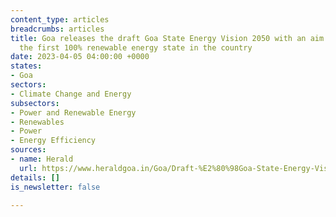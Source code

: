 ```yaml
---
content_type: articles
breadcrumbs: articles
title: Goa releases the draft Goa State Energy Vision 2050 with an aim to make Goa
  the first 100% renewable energy state in the country
date: 2023-04-05 04:00:00 +0000
states:
- Goa
sectors:
- Climate Change and Energy
subsectors:
- Power and Renewable Energy
- Renewables
- Power
- Energy Efficiency
sources:
- name: Herald
  url: https://www.heraldgoa.in/Goa/Draft-%E2%80%98Goa-State-Energy-Vision-2050%E2%80%99-released/203033
details: []
is_newsletter: false

---
```

